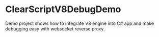 # ClearScriptV8DebugDemo
Demo project shows how to integrate V8 engine into C# app and make debugging easy with websocket reverse proxy.
